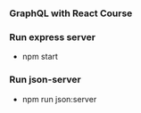 ### GraphQL with React Course

### Run express server
* npm start

### Run json-server
* npm run json:server
